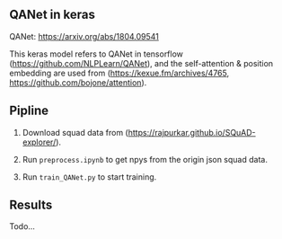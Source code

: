 ## QANet in keras
QANet: https://arxiv.org/abs/1804.09541

This keras model refers to QANet in tensorflow (https://github.com/NLPLearn/QANet), and the self-attention & position embedding are used from (https://kexue.fm/archives/4765, https://github.com/bojone/attention).

## Pipline
1. Download squad data from (https://rajpurkar.github.io/SQuAD-explorer/).

2. Run `preprocess.ipynb` to get npys from the origin json squad data.

3. Run `train_QANet.py` to start training.

## Results
Todo...
